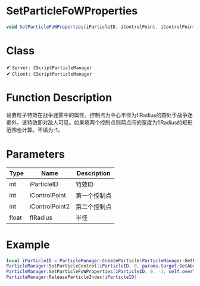 # SetParticleFoWProperties
```js
void SetParticleFoWProperties(iParticleID, iControlPoint, iControlPoint2, flRadius)
```
# Class
✔ `Server: CScriptParticleManager`  
✔ `Client: CScriptParticleManager`  

# Function Description
设置粒子特效在战争迷雾中的属性。控制点为中心半径为flRadius的圆处于战争迷雾外，该特效即对敌人可见。如果填两个控制点则两点间的宽度为flRadius的矩形范围也计算。不填为-1。
# Parameters
Type|Name|Description
--|--|--
int|iParticleID|特效ID
int|iControlPoint|第一个控制点
int|iControlPoint2|第二个控制点
float|flRadius|半径

# Example
```lua
local iParticleID = ParticleManager:CreateParticle(ParticleManager:GetParticleReplacement("particles/units/heroes/hero_stormspirit/stormspirit_overload_discharge.vpcf", params.attacker), PATTACH_WORLDORIGIN, nil)
ParticleManager:SetParticleControl(iParticleID, 0, params.target:GetAbsOrigin())
ParticleManager:SetParticleFoWProperties(iParticleID, 0, -1, self.overload_aoe)
ParticleManager:ReleaseParticleIndex(iParticleID)
```